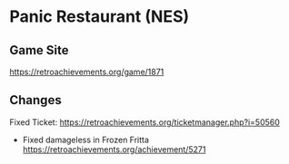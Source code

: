 # Panic Restaurant (NES)

## Game Site
https://retroachievements.org/game/1871

## Changes
Fixed Ticket: https://retroachievements.org/ticketmanager.php?i=50560
- Fixed damageless in Frozen Fritta https://retroachievements.org/achievement/5271
